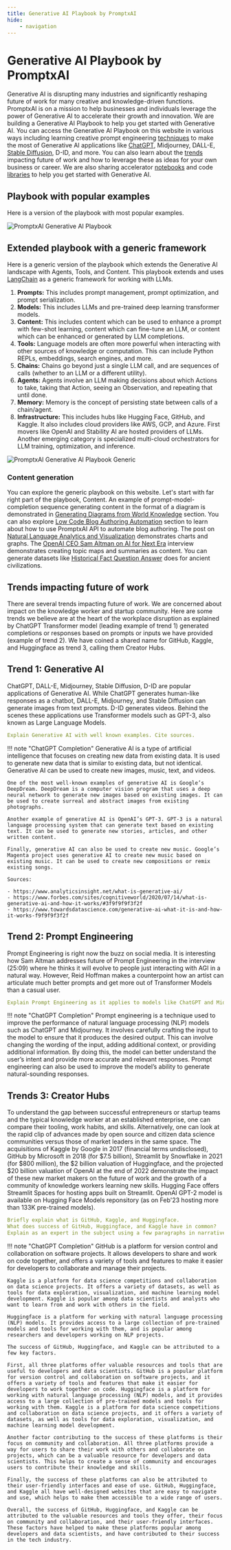 ```yaml
---
title: Generative AI Playbook by PromptxAI
hide:
    - navigation
---
```

# Generative AI Playbook by PromptxAI

Generative AI is disrupting many industries and significantly reshaping future of work for many creative and knowledge-driven functions. PromptxAI is on a mission to help businesses and individuals leverage the power of Generative AI to accelerate their growth and innovation. We are building a Generative AI Playbook to help you get started with Generative AI. You can access the Generative AI Playbook on this website in various ways including learning creative prompt engineering [techniques](chatgpt/generating-diagrams-from-world-knowledge) to make the most of Generative AI applications like [ChatGPT](chatgpt/historical-fact-question-answer), Midjourney, DALL-E, [Stable Diffusion](stability-ai/interview-with-stability-ai-ceo), D-ID, and more. You can also learn about the [trends](chatgpt/openai-ceo-sam-altman-on-ai-for-the-next-era) impacting future of work and how to leverage these as ideas for your own business or career. We are also sharing accelerator [notebooks](api/low-code-blog-authoring-automation) and code [libraries](api/promptxai-api) to help you get started with Generative AI.

## Playbook with popular examples

Here is a version of the playbook with most popular examples.

![PromptxAI Generative AI Playbook](assets/images/promptxai-generative-ai-playbook.jpg)

## Extended playbook with a generic framework

Here is a generic version of the playbook which extends the Generative AI landscape with Agents, Tools, and Content. This playbook extends and uses [LangChain](https://langchain.readthedocs.io/en/latest/index.html) as a generic framework for working with LLMs.

1. **Prompts:** This includes prompt management, prompt optimization, and prompt serialization.
2. **Models:** This includes LLMs and pre-trained deep learning transformer models.
3. **Content:** This includes content which can be used to enhance a prompt with few-shot learning, content which can fine-tune an LLM, or content which can be enhanced or generated by LLM completions.
4. **Tools:** Language models are often more powerful when interacting with other sources of knowledge or computation. This can include Python REPLs, embeddings, search engines, and more.
5. **Chains:** Chains go beyond just a single LLM call, and are sequences of calls (whether to an LLM or a different utility).
6. **Agents:** Agents involve an LLM making decisions about which Actions to take, taking that Action, seeing an Observation, and repeating that until done.
7. **Memory:** Memory is the concept of persisting state between calls of a chain/agent.
8. **Infrastructure:** This includes hubs like Hugging Face, GitHub, and Kaggle. It also includes cloud providers like AWS, GCP, and Azure. First movers like OpenAI and Stability AI are hosted providers of LLMs. Another emerging category is specialized multi-cloud orchestrators for LLM training, optimization, and inference.

![PromptxAI Generative AI Playbook Generic](assets/images/promptxai-generative-ai-playbook-generic.jpg)

### Content generation

You can explore the generic playbook on this website. Let's start with far right part of the playbook, Content. An example of prompt-model-completion sequence generating content in the format of a diagram is demonstrated in [Generating Diagrams from World Knowledge](chatgpt/generating-diagrams-from-world-knowledge) section. You can also explore [Low Code Blog Authoring Automation](api/low-code-blog-authoring-automation) section to learn about how to use PromptxAI API to automate blog authoring. The post on [Natural Language Analytics and Visualization](chatgpt/natural-language-analytics-and-visualization) demonstrates charts and graphs. The [OpenAI CEO Sam Altman on AI for Next Era](chatgpt/openai-ceo-sam-altman-on-ai-for-the-next-era) interview demonstrates creating topic maps and summaries as content. You can generate datasets like [Historical Fact Question Answer](chatgpt/historical-fact-question-answer) does for ancient civilizations.

## Trends impacting future of work

There are several trends impacting future of work. We are concerned about impact on the knowledge worker and startup community. Here are some trends we believe are at the heart of the workplace disruption as explained by ChatGPT Transformer model (leading example of trend 1) generated completions or responses based on prompts or inputs we have provided (example of trend 2). We have coined a shared name for GitHub, Kaggle, and Huggingface as trend 3, calling them Creator Hubs.

## Trend 1: Generative AI

ChatGPT, DALL-E, Midjourney, Stable Diffusion, D-ID are popular applications of Generative AI. While ChatGPT generates human-like responses as a chatbot, DALL-E, Midjourney, and Stable Diffusion can generate images from text prompts. D-ID generates videos. Behind the scenes these applications use Transformer models such as GPT-3, also known as Large Language Models.

```yaml title="ChatGPT Prompt"
Explain Generative AI with well known examples. Cite sources.
```

!!! note "ChatGPT Completion"
    Generative AI is a type of artificial intelligence that focuses on creating new data from existing data. It is used to generate new data that is similar to existing data, but not identical. Generative AI can be used to create new images, music, text, and videos.

    One of the most well-known examples of generative AI is Google’s DeepDream. DeepDream is a computer vision program that uses a deep neural network to generate new images based on existing images. It can be used to create surreal and abstract images from existing photographs.

    Another example of generative AI is OpenAI’s GPT-3. GPT-3 is a natural language processing system that can generate text based on existing text. It can be used to generate new stories, articles, and other written content.

    Finally, generative AI can also be used to create new music. Google’s Magenta project uses generative AI to create new music based on existing music. It can be used to create new compositions or remix existing songs.

    Sources:

    - https://www.analyticsinsight.net/what-is-generative-ai/
    - https://www.forbes.com/sites/cognitiveworld/2020/07/14/what-is-generative-ai-and-how-it-works/#3f9f9f9f3f2f
    - https://www.towardsdatascience.com/generative-ai-what-it-is-and-how-it-works-f9f9f9f3f2f


## Trend 2: Prompt Engineering

Prompt Engineering is right now the buzz on social media. It is interesting how Sam Altman addresses future of Prompt Engineering in the interview (25:09) where he thinks it will evolve to people just interacting with AGI in a natural way. However, Reid Hoffman makes a counterpoint how an artist can articulate much better prompts and get more out of Transformer Models than a casual user.

```yaml title="ChatGPT Prompt"
Explain Prompt Engineering as it applies to models like ChatGPT and Midjourney
```

!!! note "ChatGPT Completion"
    Prompt engineering is a technique used to improve the performance of natural language processing (NLP) models such as ChatGPT and Midjourney. It involves carefully crafting the input to the model to ensure that it produces the desired output. This can involve changing the wording of the input, adding additional context, or providing additional information. By doing this, the model can better understand the user’s intent and provide more accurate and relevant responses. Prompt engineering can also be used to improve the model’s ability to generate natural-sounding responses.


## Trends 3: Creator Hubs

To understand the gap between successful entrepreneurs or startup teams and the typical knowledge worker at an established enterprise, one can compare their tooling, work habits, and skills. Alternatively, one can look at the rapid clip of advances made by open source and citizen data science communities versus those of market leaders in the same space. The acquisitions of Kaggle by Google in 2017 (financial terms undisclosed), GitHub by Microsoft in 2018 (for $7.5 billion), Streamlit by Snowflake in 2021 (for $800 million), the $2 billion valuation of Huggingface, and the projected $20 billion valuation of OpenAI at the end of 2022 demonstrate the impact of these new market makers on the future of work and the growth of a community of knowledge workers learning new skills. Hugging Face offers Streamlit Spaces for hosting apps built on Streamlit. OpenAI GPT-2 model is available on Hugging Face Models reponsitory (as on Feb'23 hosting more than 133K pre-trained models).

```yaml title="ChatGPT Prompt"
Briefly explain what is GitHub, Kaggle, and Huggingface. 
What does success of GitHub, Huggingface, and Kaggle have in common? 
Explain as an expert in the subject using a few paragraphs in narrative style. 
```

!!! note "ChatGPT Completion"
    GitHub is a platform for version control and collaboration on software projects. It allows developers to share and work on code together, and offers a variety of tools and features to make it easier for developers to collaborate and manage their projects.

    Kaggle is a platform for data science competitions and collaboration on data science projects. It offers a variety of datasets, as well as tools for data exploration, visualization, and machine learning model development. Kaggle is popular among data scientists and analysts who want to learn from and work with others in the field.

    Huggingface is a platform for working with natural language processing (NLP) models. It provides access to a large collection of pre-trained models and tools for working with them, and is popular among researchers and developers working on NLP projects.

    The success of GitHub, Huggingface, and Kaggle can be attributed to a few key factors.

    First, all three platforms offer valuable resources and tools that are useful to developers and data scientists. GitHub is a popular platform for version control and collaboration on software projects, and it offers a variety of tools and features that make it easier for developers to work together on code. Huggingface is a platform for working with natural language processing (NLP) models, and it provides access to a large collection of pre-trained models and tools for working with them. Kaggle is a platform for data science competitions and collaboration on data science projects, and it offers a variety of datasets, as well as tools for data exploration, visualization, and machine learning model development.

    Another factor contributing to the success of these platforms is their focus on community and collaboration. All three platforms provide a way for users to share their work with others and collaborate on projects, which can be a valuable resource for developers and data scientists. This helps to create a sense of community and encourages users to contribute their knowledge and skills.

    Finally, the success of these platforms can also be attributed to their user-friendly interfaces and ease of use. GitHub, Huggingface, and Kaggle all have well-designed websites that are easy to navigate and use, which helps to make them accessible to a wide range of users.

    Overall, the success of GitHub, Huggingface, and Kaggle can be attributed to the valuable resources and tools they offer, their focus on community and collaboration, and their user-friendly interfaces. These factors have helped to make these platforms popular among developers and data scientists, and have contributed to their success in the tech industry.


